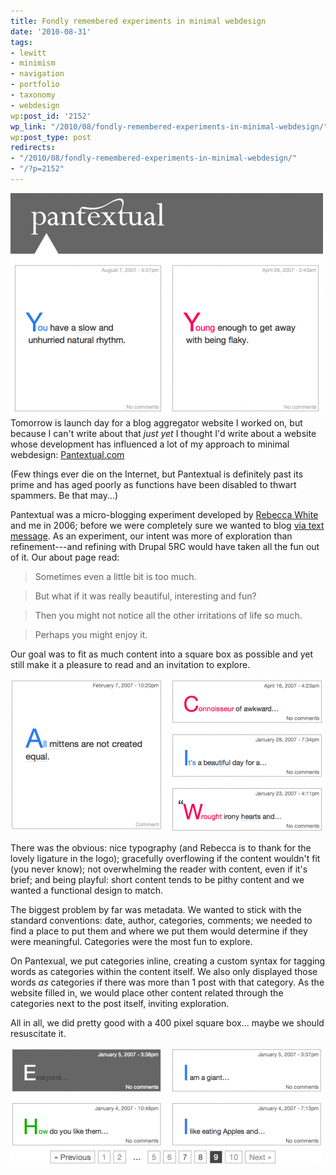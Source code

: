 ```yaml
---
title: Fondly remembered experiments in minimal webdesign
date: '2010-08-31'
tags:
- lewitt
- minimism
- navigation
- portfolio
- taxonomy
- webdesign
wp:post_id: '2152'
wp_link: "/2010/08/fondly-remembered-experiments-in-minimal-webdesign/"
wp:post_type: post
redirects:
- "/2010/08/fondly-remembered-experiments-in-minimal-webdesign/"
- "/?p=2152"
---
```


[ ![](2010-08-31-Fondly-remembered-experiments-in-minimal-webdesign/pantextual-11-500x356.png "pantextual-1") ](2010-08-31-Fondly-remembered-experiments-in-minimal-webdesign/pantextual-11.png)Tomorrow is launch day for a blog aggregator website I worked on, but because I can't write about that _just yet_ I thought I'd write about a website whose development has influenced a lot of my approach to minimal webdesign: [Pantextual.com](http://pantextual.com)

(Few things ever die on the Internet, but Pantextual is definitely past its prime and has aged poorly as functions have been disabled to thwart spammers. Be that may...)

Pantextual was a micro-blogging experiment developed by [Rebecca White](http://circuitous.org) and me in 2006; before we were completely sure we wanted to blog [via text message](http://twitter.com/pantextual). As an experiment, our intent was more of exploration than refinement---and refining with Drupal 5RC would have taken all the fun out of it. Our about page read:

> Sometimes even a little bit is too much.

> But what if it was really beautiful, interesting and fun?

> Then you might not notice all the other irritations of life so much.

> Perhaps you might enjoy it.

Our goal was to fit as much content into a square box as possible and yet still make it a pleasure to read and an invitation to explore.

[ ![](2010-08-31-Fondly-remembered-experiments-in-minimal-webdesign/pantextual-2-500x245.png "pantextual-2") ](2010-08-31-Fondly-remembered-experiments-in-minimal-webdesign/pantextual-2.png)

There was the obvious: nice typography (and Rebecca is to thank for the lovely ligature in the logo); gracefully overflowing if the content wouldn't fit (you never know); not overwhelming the reader with content, even if it's brief; and being playful: short content tends to be pithy content and we wanted a functional design to match.

The biggest problem by far was metadata. We wanted to stick with the standard conventions: date, author, categories, comments; we needed to find a place to put them and where we put them would determine if they were meaningful. Categories were the most fun to explore.

On Pantexual, we put categories inline, creating a custom syntax for tagging words as categories within the content itself. We also only displayed those words _as_ categories if there was more than 1 post with that category. As the website filled in, we would place other content related through the categories next to the post itself, inviting exploration.

All in all, we did pretty good with a 400 pixel square box... maybe we should resuscitate it.

[ ![](2010-08-31-Fondly-remembered-experiments-in-minimal-webdesign/pantextual-31-500x190.png "pantextual-3") ](2010-08-31-Fondly-remembered-experiments-in-minimal-webdesign/pantextual-31.png)
